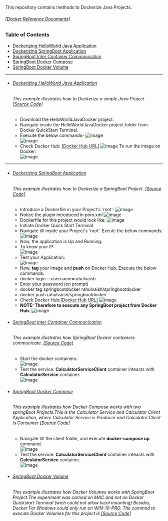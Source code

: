 This repository contains methods to Dockerize Java Projects.

###### [[Docker Reference Documents]](https://github.com/rahulvaish/ReferenceDocuments/tree/master/UnderstandingDocker)

### Table of Contents
  - <a href='#Dockerizing-helloworld-java-application'>Dockerizing HelloWorld Java Application</a> 
  - <a href='#dockerizing-springboot-application'>Dockerizing SpringBoot Application</a> 
  - <a href='#springboot-inter-container-communication'>SpringBoot Inter Container Communication</a> 
  - <a href='#springboot-docker-compose'>SpringBoot Docker Compose</a> 
  - <a href='#springboot-docker-volume'>SpringBoot Docker Volume</a> 
  
<hr>

- ###### [Dockerizing HelloWorld Java Application](https://github.com/rahulvaish/Docker-Java/tree/HelloDocker/HelloWorldJavaDocker) 
   ###### This example illustrates how to Dockerize a simple Java Project. [[Source Code]](https://github.com/rahulvaish/Docker-Java/tree/HelloDocker)
   * Download the HelloWorldJavaDocker project.
   * Navigate inside the HelloWorldJavaDocker project folder from Docker QuickStart Terminal.
   * Execute the below commands-
   ![image](https://user-images.githubusercontent.com/689226/50370746-6195f780-05d2-11e9-90b9-b34824d24a36.png)   
   ![image](https://user-images.githubusercontent.com/689226/50370760-9609b380-05d2-11e9-8beb-73244f00a763.png)
   * Check Docker Hub: [[Docker Hub URL]](https://cloud.docker.com/repository/docker/rahulvaish/helloworldjavadocker)
   ![image](https://user-images.githubusercontent.com/689226/50370779-f0a30f80-05d2-11e9-9421-947f4c90d509.png)
   To run the image on Docker: </br>
   ![image](https://user-images.githubusercontent.com/689226/53510292-a44ce200-3ae3-11e9-95cc-aa1c10bbf99e.png)

 <hr>

- ###### [Dockerizing SpringBoot Application](https://github.com/rahulvaish/Docker-Java/tree/SpringBootDocker) 
   ###### This example illustrates how to Dockerize a SpringBoot Project. [[Source Code]](https://github.com/rahulvaish/Docker-Java/tree/SpringBootDocker)
   - Introduce a Dockerfile in your Project's 'root':
   ![image](https://user-images.githubusercontent.com/689226/64903001-1aefac80-d6cf-11e9-8283-057bbf17d8d0.png)
   - Notice the plugin introduced in pom.xml 
   ![image](https://user-images.githubusercontent.com/689226/50370570-2a721700-05cf-11e9-80b1-98e85560114d.png)
  - Dockerfile for this project would look like:
   ![image](https://user-images.githubusercontent.com/689226/50369597-44572e00-05be-11e9-8770-753592e37ca4.png)
  - Initiate Docker Quick Start Terminal
  - Navigate till inside your Project's 'root'. Exeute the below commands:
   ![image](https://user-images.githubusercontent.com/689226/50369643-145c5a80-05bf-11e9-9ce1-9ce8e4b809f9.png)
  - Now, the application is Up and Running.
  - To know your IP:</br>
   ![image](https://user-images.githubusercontent.com/689226/50369691-8af95800-05bf-11e9-9763-489b66899c94.png)
  - Test your Application:</br>
   ![image](https://user-images.githubusercontent.com/689226/50369706-ae240780-05bf-11e9-91ff-0c4716ecacf8.png)
  - Now, **tag** your image and **push** on Docker Hub. Execute the below commands:
  - docker login --username=rahulvaish
  - Enter your password (on prompt)
  - docker tag springbootdocker rahulvaish/springbootdocker
  - docker push rahulvaish/springbootdocker
  - Check Docker Hub:[[Docker Hub URL]](https://cloud.docker.com/u/rahulvaish/repository/docker/rahulvaish/springbootdocker)
  ![image](https://user-images.githubusercontent.com/689226/50370495-c00ca700-05cd-11e9-97a3-1f33262301b7.png)
  - **NOTE: Therefore to execute any SpringBoot project from Docker Hub**:
   ![image](https://user-images.githubusercontent.com/689226/50369766-9731e500-05c0-11e9-935e-b345b93ad8d4.png)



- ###### [SpringBoot Inter Container Communication](https://github.com/rahulvaish/Docker-Java/tree/SpringBootContainerIO) 
   ###### This example illustrates how SpringBoot Docker containers communicate. [[Source Code]](https://github.com/rahulvaish/Docker-Java/tree/SpringBootContainerIO)
   - Start the docker containers: </br>
   ![image](https://user-images.githubusercontent.com/689226/58383146-a34b2400-7ff0-11e9-9748-777cfc3997fd.png)  </br>
   - Test the service: **CalculatorServiceClient** container inteacts with **CalculatorService** container.  </br>
   ![image](https://user-images.githubusercontent.com/689226/58383153-ca095a80-7ff0-11e9-9e0f-18973121e2f2.png)


- ###### [SpringBoot Docker Compose](https://github.com/rahulvaish/Docker-Java/tree/DockerCompose) 
   ###### This example illustrates how Docker Compose works with two springBoot Projects.This is the Calculator Service and Calculator Client Application, where Calculator Service is *Producer* and Calculator Client is *Consumer* [[Source Code]](https://github.com/rahulvaish/Docker-Java/tree/DockerCompose)
   - Navigate till the client folder, and execute **docker-compose up** command. </br>
   ![image](https://user-images.githubusercontent.com/689226/58763623-c8a0da80-857a-11e9-8e4a-cc6285256e85.png)
   - Test the service: **CalculatorServiceClient** container inteacts with **CalculatorService** container.  </br>
   ![image](https://user-images.githubusercontent.com/689226/58763657-33521600-857b-11e9-993f-b00d76e402d0.png)


- ###### [SpringBoot Docker Volume](https://github.com/rahulvaish/Docker-Java/tree/SpringBootDockerVolume) 
   ###### This example illustrates how Docker Volumes works with SpringBoot Project.The experiment was carried on *MAC* and not on *Docker Quickstart Terminal* (wich could not allow local mounting) Besides, *Docker For Windows* could only run on *WIN-10-PRO*. The commnd to execute Docker Volumes for this project is [[Source Code]](https://github.com/rahulvaish/Docker-Java/tree/SpringBootDockerVolume)
